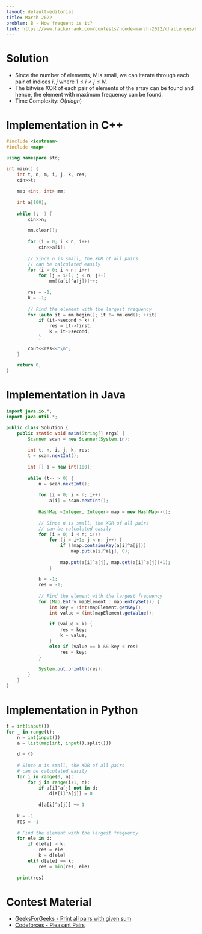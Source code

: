 ```yaml
---
layout: default-editorial
title: March 2022
problem: B - How frequent is it?
link: https://www.hackerrank.com/contests/ncode-march-2022/challenges/b-how-frequent-is-it
---
```

# Solution

- Since the number of elements, $N$ is small, we can iterate through each pair of indices $i$, $j$ where $1 \le i \lt j \le N$.
- The bitwise XOR of each pair of elements of the array can be found and hence, the element with maximum frequency can be found.
- Time Complexity: $O(nlogn)$

$$$$

# Implementation in C++

```cpp
#include <iostream>
#include <map>

using namespace std;

int main() {
    int t, n, m, i, j, k, res;
    cin>>t;
    
    map <int, int> mm;
    
    int a[100];
    
    while (t--) {
        cin>>n;
        
        mm.clear();
        
        for (i = 0; i < n; i++)
            cin>>a[i];
        
        // Since n is small, the XOR of all pairs
        // can be calculated easily
        for (i = 0; i < n; i++)
            for (j = i+1; j < n; j++)
                mm[(a[i]^a[j])]++;
        
        res = -1;
        k = -1;
        
        // Find the element with the largest frequency
        for (auto it = mm.begin(); it != mm.end(); ++it)
            if (it->second > k) {
                res = it->first;
                k = it->second;
            }
        
        cout<<res<<"\n";
    }
    
    return 0;
}
```

$$$$

# Implementation in Java

```java
import java.io.*;
import java.util.*;

public class Solution {
    public static void main(String[] args) {
        Scanner scan = new Scanner(System.in);
        
        int t, n, i, j, k, res;
        t = scan.nextInt();
        
        int [] a = new int[100];
        
        while (t-- > 0) {
            n = scan.nextInt();
            
            for (i = 0; i < n; i++)
                a[i] = scan.nextInt();
            
            HashMap <Integer, Integer> map = new HashMap<>();
            
            // Since n is small, the XOR of all pairs
            // can be calculated easily
            for (i = 0; i < n; i++)
                for (j = i+1; j < n; j++) {
                    if (!map.containsKey(a[i]^a[j]))
                        map.put(a[i]^a[j], 0);
                    
                    map.put(a[i]^a[j], map.get(a[i]^a[j])+1);
                }
            
            k = -1;
            res = -1;
            
            // Find the element with the largest frequency
            for (Map.Entry mapElement : map.entrySet()) {
                int key = (int)mapElement.getKey();
                int value = (int)mapElement.getValue();
                
                if (value > k) {
                    res = key;
                    k = value;
                }
                else if (value == k && key < res)
                    res = key;
            }
            
            System.out.println(res);
        }
    }
}
```

$$$$

# Implementation in Python

```python
t = int(input())
for _ in range(t):
    n = int(input())
    a = list(map(int, input().split()))
    
    d = {}
    
    # Since n is small, the XOR of all pairs
    # can be calculated easily
    for i in range(0, n):
        for j in range(i+1, n):
            if a[i]^a[j] not in d:
                d[a[i]^a[j]] = 0
                
            d[a[i]^a[j]] += 1
            
    k = -1
    res = -1
    
    # Find the element with the largest frequency
    for ele in d:
        if d[ele] > k:
            res = ele
            k = d[ele]
        elif d[ele] == k:
            res = min(res, ele)
            
    print(res)
```

$$$$

# Contest Material

- [GeeksForGeeks - Print all pairs with given sum](https://www.geeksforgeeks.org/print-all-pairs-with-given-sum/)
- [Codeforces - Pleasant Pairs](https://codeforces.com/problemset/problem/1541/B)

